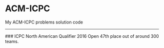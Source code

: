 # ACM-ICPC
My ACM-ICPC problems solution code
<hr>
### ICPC North American Qualifier 2016 Open
47th place out of around 300 teams.